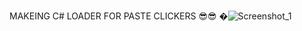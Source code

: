 MAKEING C# LOADER FOR PASTE CLICKERS 😎😎
�![Screenshot_1](https://user-images.githubusercontent.com/70253785/155404692-40f291b5-80a0-4bc7-9baa-3cc6d89dc06c.png)
